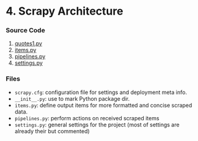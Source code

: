 # 4. Scrapy Architecture 

### Source Code 
1. [quotes1.py](../src/quotes_spider/quotes_spider/spiders/quotes1.py)
2. [items.py](../src/quotes_spider/quotes_spider/items.py)
3. [pipelines.py](../src/quotes_spider/quotes_spider/pipelines.py)
4. [settings.py](../src/quotes_spider/quotes_spider/settings.py)


### Files 
* `scrapy.cfg`: configuration file for settings and deployment meta info. 
* `__init__.py`: use to mark Python package dir.
* `items.py`: define output items for more formatted and concise scraped data. 
* `pipelines.py`: perform actions on received scraped items
* `settings.py`: general settings for the project (most of settings are already their but commented)
 
